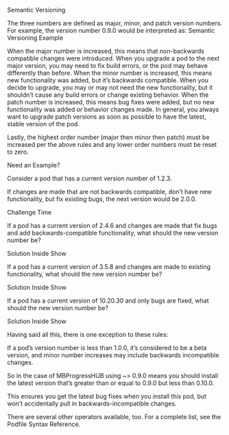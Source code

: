 Semantic Versioning

The three numbers are defined as major, minor, and patch version numbers. For example, the version number 0.9.0 would be interpreted as:
Semantic Versioning Example

When the major number is increased, this means that non-backwards compatible changes were introduced. When you upgrade a pod to the next major version, you may need to fix build errors, or the pod may behave differently than before.
When the minor number is increased, this means new functionality was added, but it’s backwards compatible. When you decide to upgrade, you may or may not need the new functionality, but it shouldn’t cause any build errors or change existing behavior.
When the patch number is increased, this means bug fixes were added, but no new functionality was added or behavior changes made. In general, you always want to upgrade patch versions as soon as possible to have the latest, stable version of the pod.

Lastly, the highest order number (major then minor then patch) must be increased per the above rules and any lower order numbers must be reset to zero.

Need an Example?

Consider a pod that has a current version number of 1.2.3.

If changes are made that are not backwards compatible, don’t have new functionality, but fix existing bugs, the next version would be 2.0.0.

Challenge Time

If a pod has a current version of 2.4.6 and changes are made that fix bugs and add backwards-compatible functionality, what should the new version number be?

Solution Inside	Show

If a pod has a current version of 3.5.8 and changes are made to existing functionality, what should the new version number be?

Solution Inside	Show

If a pod has a current version of 10.20.30 and only bugs are fixed, what should the new version number be?

Solution Inside	Show

Having said all this, there is one exception to these rules:

If a pod’s version number is less than 1.0.0, it’s considered to be a beta version, and minor number increases may include backwards incompatible changes.

So in the case of MBProgressHUB using ~> 0.9.0 means you should install the latest version that’s greater than or equal to 0.9.0 but less than 0.10.0.

This ensures you get the latest bug fixes when you install this pod, but won’t accidentally pull in backwards-incompatible changes.

There are several other operators available, too. For a complete list, see the Podfile Syntax Reference.